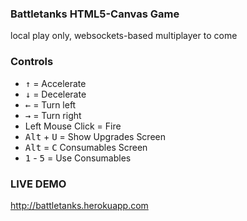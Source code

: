 ### Battletanks HTML5-Canvas Game

local play only, websockets-based multiplayer to come

### Controls

* <kbd>&uarr;</kbd> = Accelerate
* <kbd>&darr;</kbd> = Decelerate
* <kbd>&larr;</kbd> = Turn left
* <kbd>&rarr;</kbd> = Turn right
* Left Mouse Click = Fire
* <kbd>Alt</kbd> + <kbd>U</kbd> = Show Upgrades Screen
* <kbd>Alt</kbd> = <kbd>C</kbd> Consumables Screen
* <kbd>1</kbd> - <kbd>5</kbd> = Use Consumables

### LIVE DEMO

http://battletanks.herokuapp.com
